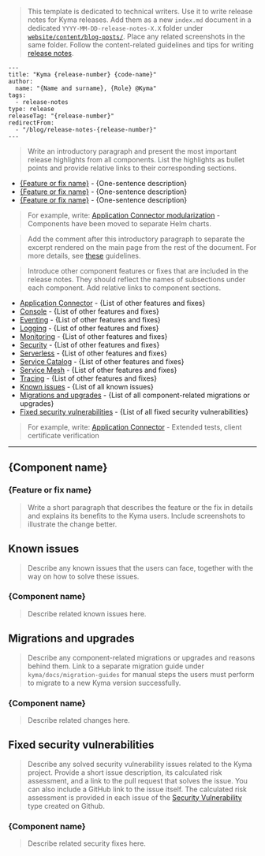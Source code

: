 > This template is dedicated to technical writers. Use it to write release notes for Kyma releases. Add them as a new `index.md` document in a dedicated `YYYY-MM-DD-release-notes-X.X` folder under [`website/content/blog-posts/`](https://github.com/kyma-project/website/tree/master/content/blog-posts). Place any related screenshots in the same folder. Follow the content-related guidelines and tips for writing [release notes](../../content-guidelines/06-release-notes.md).

<!-- Fill in the required metadata for the blog post to render properly on the "kyma-project.io" website. Remember to remove the code block. -->

```
---
title: "Kyma {release-number} {code-name}"
author:
  name: "{Name and surname}, {Role} @Kyma"
tags:
  - release-notes
type: release
releaseTag: "{release-number}"
redirectFrom:
  - "/blog/release-notes-{release-number}"
---
```

> Write an introductory paragraph and present the most important release highlights from all components. List the highlights as bullet points and provide relative links to their corresponding sections.

- [{Feature or fix name}](#relative-link-to-subsection) - {One-sentence description}
- [{Feature or fix name}](#relative-link-to-subsection) - {One-sentence description}
- [{Feature or fix name}](#relative-link-to-subsection) - {One-sentence description}

> For example, write:
> [Application Connector modularization](#modularization) - Components have been moved to separate Helm charts.

> Add the <!-- overview --> comment after this introductory paragraph to separate the excerpt rendered on the main page from the rest of the document. For more details, see [these](https://github.com/kyma-project/website/blob/master/docs/write-blog-posts.md) guidelines.

> Introduce other component features or fixes that are included in the release notes. They should reflect the names of subsections under each component. Add relative links to component sections.

- [Application Connector](#relative-link-to-subsection) - {List of other features and fixes}
- [Console](#relative-link-to-subsection) - {List of other features and fixes}
- [Eventing](#relative-link-to-subsection) - {List of other features and fixes}
- [Logging](#relative-link-to-subsection) - {List of other features and fixes}
- [Monitoring](#relative-link-to-subsection) - {List of other features and fixes}
- [Security](#relative-link-to-subsection) - {List of other features and fixes}
- [Serverless](#relative-link-to-subsection) - {List of other features and fixes}
- [Service Catalog](#relative-link-to-subsection) - {List of other features and fixes}
- [Service Mesh](#relative-link-to-subsection) - {List of other features and fixes}
- [Tracing](#relative-link-to-subsection) - {List of other features and fixes}
- [Known issues](#relative-link-to-subsection) - {List of all known issues}
- [Migrations and upgrades](#relative-link-to-subsection) - {List of all component-related migrations or upgrades}
- [Fixed security vulnerabilities](#relative-link-to-subsection) - {List of all fixed security vulnerabilities}

> For example, write:
> [Application Connector](#application-connector) - Extended tests, client certificate verification

---

## {Component name}

### {Feature or fix name}

> Write a short paragraph that describes the feature or the fix in details and explains its benefits to the Kyma users. Include screenshots to illustrate the change better.

## Known issues

> Describe any known issues that the users can face, together with the way on how to solve these issues.

### {Component name}

> Describe related known issues here.

## Migrations and upgrades

> Describe any component-related migrations or upgrades and reasons behind them. Link to a separate migration guide under `kyma/docs/migration-guides` for manual steps the users must perform to migrate to a new Kyma version successfully.

### {Component name}

> Describe related changes here.

## Fixed security vulnerabilities

> Describe any solved security vulnerability issues related to the Kyma project. Provide a short issue description, its calculated risk assessment, and a link to the pull request that solves the issue. You can also include a GitHub link to the issue itself. The calculated risk assessment is provided in each issue of the [Security Vulnerability](https://github.com/kyma-project/kyma/issues/new?template=security-vulnerability.md) type created on Github.

### {Component name}

> Describe related security fixes here.
